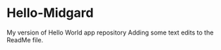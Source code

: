 # Hello-Midgard
My version of Hello World app repository
Adding some text edits to the ReadMe file.
